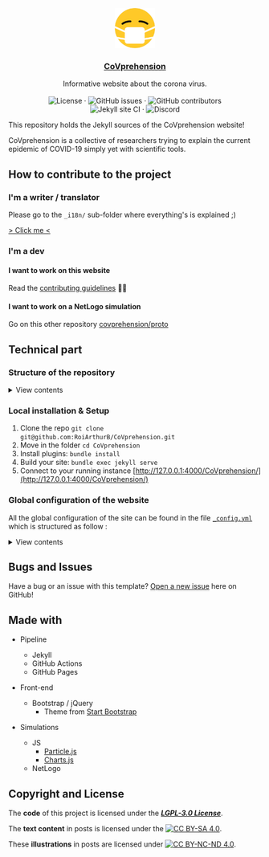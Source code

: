 <p align="center">
  <a href="https://github.com/github_username/repo">
    <img src="img/favicon.png" alt="Logo" width="80" height="80">
  </a>

  <h3 align="center"><a href="https://covprehension.org" target="_blank">CoVprehension</a></h3>

  <p align="center">
    Informative website about the corona virus.
    <br />
    <br />
    <img src="https://img.shields.io/github/license/covprehension/covprehension" alt="License" />
    ·
    <img src="https://img.shields.io/github/issues/covprehension/CoVprehension" alt="GitHub issues" />
    ·
    <img src="https://img.shields.io/github/contributors/covprehension/covprehension" alt="GitHub contributors" />
    <br />
    <img src="https://github.com/covprehension/CoVprehension/workflows/Jekyll%20site%20CI/badge.svg?branch=master" alt="Jekyll site CI" />
    ·
    <img src="https://img.shields.io/discord/690125443952672780?label=Discord" alt="Discord" />
  </p>
</p>

This repository holds the Jekyll sources of the CoVprehension website!

CoVprehension is a collective of researchers trying to explain the current epidemic of COVID-19 simply yet with scientific tools.

## How to contribute to the project

### I'm a writer / translator

Please go to the `_i18n/` sub-folder where everything's is explained ;)

[> Click me <](https://github.com/covprehension/CoVprehension/tree/master/_i18n)

### I'm a dev

#### I want to work on this website

Read the [contributing guidelines](https://github.com/covprehension/CoVprehension/blob/master/CONTRIBUTING.md) 👩‍💻

#### I want to work on a NetLogo simulation

Go on this other repository [covprehension/proto](https://github.com/covprehension/proto)

## Technical part

### Structure of the repository

<details>
<summary>View contents</summary>

```
$ tree
.
├── assets/
│   ├── lang/
│   |   ├── <translation files for JS simulations>
│   │   └── simu-XX.js -> ../../_i18n/fr/simu-XX.js
│   ├── vendor/ <default resources>
│   └── <custom JS/CSS files>
|
├── _i18n/ <== Folder where website is translated
│   ├── <anyLanguageCode>/
│   │   ├── pages/
│   │   │   ├── about.html
│   │   │   ├── resources.md
│   │   │   └── simulator.md
│   │   ├── _posts/
│   │   │   ├── YYYY-MM-DD-qXX.md
│   │   │   └── <All your questions>
│   │   └── simu-<anyLanguageCode>.js
│   └── <anyLanguageCode>.yml
|
├── img/
│   ├── about/
│   ├── post/
│   └── <website images>
│
├── _includes/
│   └── <Global part of website : Header/Footer/etc>
│
├── _layouts/
│   └── <HTML pages template>
│
├── posts/
│   └── <IGNORE ME, I'm a trap 🙊>
│
├── _pages/
│   └── <Defined layout for translated pages>
│
├── simulations/
│   ├── js/
│   │   └── <JS simulation in sub-dir>
│   └── <Web NetLogo export simulations>
│
├── _config.yml
│
└── <others uninteresting stuff...>

<plenty> directories, <too many> files
```

</details>

### Local installation & Setup

1. Clone the repo `git clone git@github.com:RoiArthurB/CoVprehension.git`
2. Move in the folder `cd CoVprehension`
3. Install plugins: `bundle install`
4. Build your site: `bundle exec jekyll serve`
5. Connect to your running instance [http://127.0.0.1:4000/CoVprehension/](http://127.0.0.1:4000/CoVprehension/)


### Global configuration of the website

All the global configuration of the site can be found in the file [`_config.yml`](https://github.com/RoiArthurB/CoVprehension/blob/master/_config.yml) which is structured as follow :

<details>
<summary>View contents</summary>
  
- General settings
  - `title` Global title
  - `email` Global mail 
  - `description`
  - `url`
  - `baseurl` root position of the website in the url variable 
    - Don't change me
  - `include` Jekyll collection list
- Social Profiles (all optionals)
  - `twitter_username`
  - `github_username`
  - `facebook_username`
  - `linkedin_username`
  - `rss_link`
  - `google_analytics`
- Build settings
  - `markdown` MarkDown compiler
  - `paginate`
  - `paginate_path` how to generate pagination url
  - `plugins` list of ruby plugins used in the website
- Multi language website => See https://github.com/kurtsson/jekyll-multiple-languages-plugin/#4-configuration
  - `languages` list of enabled languages
  - `exclude_from_localizations`
  
</details>

## Bugs and Issues

Have a bug or an issue with this template? [Open a new issue](https://github.com/covprehension/CoVprehension/issues/new) here on GitHub!

## Made with

* Pipeline
  * Jekyll
  * GitHub Actions
  * GitHub Pages

* Front-end
  * Bootstrap / jQuery
    * Theme from [Start Bootstrap](https://startbootstrap.com/)

* Simulations
  * JS
    * [Particle.js](https://vincentgarreau.com/particles.js/)
    * [Charts.js](https://www.chartjs.org/)
  * NetLogo

## Copyright and License


The **code** of this project is licensed under the [***LGPL-3.0 License***](https://github.com/covprehension/CoVprehension/blob/master/LICENSE).

The **text content** in posts is licensed under the [![***CC BY-SA 4.0***](https://i.creativecommons.org/l/by-sa/4.0/88x31.png)](http://creativecommons.org/licenses/by-sa/4.0/).

These **illustrations** in posts are licensed under [![***CC BY-NC-ND 4.0***](https://i.creativecommons.org/l/by-nc-nd/4.0/88x31.png)](http://creativecommons.org/licenses/by-nc-nd/4.0/). 

